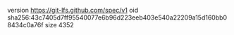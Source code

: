 version https://git-lfs.github.com/spec/v1
oid sha256:43c7405d7ff95540077e6b96d223eeb403e540a22209a15d160bb08434c0a76f
size 4352
